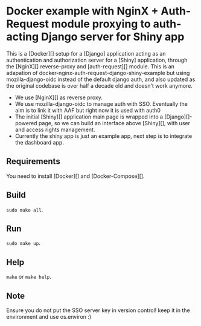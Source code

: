 # Docker example with NginX + Auth-Request module proxying to auth-acting Django server for Shiny app
This is a [Docker][] setup for a [Django] application acting as an authentication
and authorization server for a [Shiny] application, through the [NginX][]
reverse-proxy and [auth-request][] module. This is an adapation of docker-nginx-auth-request-django-shiny-example but using mozilla-django-oidc instead of the default django auth, and also updated as the original codebase is over half a decade old and doesn't work anymore.

- We use [NginX][] as reverse proxy.
- We use mozilla-django-oidc to manage auth with SSO. Eventually the aim is to link it with AAF but right now it is used with auth0
- The initial [Shiny][] application main page is wrapped into a
  [Django][]-powered page, so we can build an interface above [Shiny][],
  with user and access rights management.
- Currently the shiny app is just an example app, next step is to integrate the dashboard app.

## Requirements
You need to install [Docker][] and [Docker-Compose][].

## Build
`sudo make all`.

## Run
`sudo make up`.

## Help
`make` or `make help`.

## Note
Ensure you do not put the SSO server key in version control! keep it in the environment and use os.environ :)
